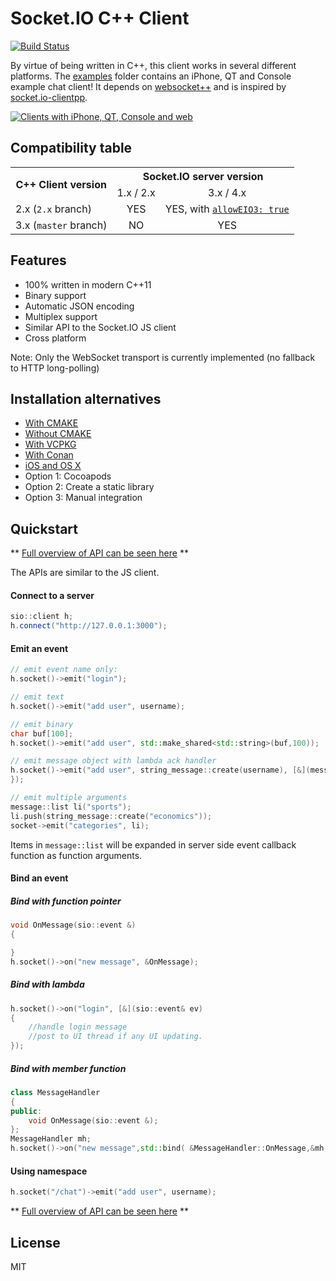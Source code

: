 # Socket.IO C++ Client

[![Build Status](https://github.com/socketio/socket.io-client-cpp/workflows/CI/badge.svg)](https://github.com/socketio/socket.io-client-cpp/actions)

By virtue of being written in C++, this client works in several different platforms. The [examples](https://github.com/socketio/socket.io-client-cpp/tree/master/examples) folder contains an iPhone, QT and Console example chat client! It depends on [websocket++](https://github.com/zaphoyd/websocketpp) and is inspired by [socket.io-clientpp](https://github.com/ebshimizu/socket.io-clientpp).

[![Clients with iPhone, QT, Console and web](https://cldup.com/ukvVVZmvYV.png)](https://github.com/socketio/socket.io-client-cpp/tree/master/examples)

## Compatibility table

<table>
  <tr>
    <th rowspan="2">C++ Client version</th>
    <th colspan="2">Socket.IO server version</th>
  </tr>
  <tr>
    <td align="center">1.x / 2.x</td>
    <td align="center">3.x / 4.x</td>
  </tr>
  <tr>
    <td>2.x (<code>2.x</code> branch)</td>
    <td align="center">YES</td>
    <td align="center">YES, with <code><a href="https://socket.io/docs/v4/server-initialization/#allowEIO3">allowEIO3: true</a></code></td>
  </tr>
  <tr>
    <td>3.x (<code>master</code> branch)</td>
    <td align="center">NO</td>
    <td align="center">YES</td>
  </tr>
</table>

## Features

- 100% written in modern C++11
- Binary support
- Automatic JSON encoding
- Multiplex support
- Similar API to the Socket.IO JS client
- Cross platform

Note: Only the WebSocket transport is currently implemented (no fallback to HTTP long-polling)

## Installation alternatives

* [With CMAKE](./INSTALL.md#with-cmake)
* [Without CMAKE](./INSTALL.md#without-cmake)
* [With VCPKG](./INSTALL.md#with-vcpkg)
* [With Conan](./INSTALL.md#with-conan)
* [iOS and OS X](./INSTALL_IOS.md)
 * Option 1: Cocoapods
 * Option 2: Create a static library
 * Option 3: Manual integration


## Quickstart

** [Full overview of API can be seen here](./API.md) **


The APIs are similar to the JS client.

#### Connect to a server
```C++
sio::client h;
h.connect("http://127.0.0.1:3000");
```

#### Emit an event

```C++
// emit event name only:
h.socket()->emit("login");

// emit text
h.socket()->emit("add user", username);

// emit binary
char buf[100];
h.socket()->emit("add user", std::make_shared<std::string>(buf,100));

// emit message object with lambda ack handler
h.socket()->emit("add user", string_message::create(username), [&](message::list const& msg) {
});

// emit multiple arguments
message::list li("sports");
li.push(string_message::create("economics"));
socket->emit("categories", li);
```
Items in `message::list` will be expanded in server side event callback function as function arguments.

#### Bind an event

##### Bind with function pointer
```C++
void OnMessage(sio::event &)
{

}
h.socket()->on("new message", &OnMessage);
```

##### Bind with lambda
```C++
h.socket()->on("login", [&](sio::event& ev)
{
    //handle login message
    //post to UI thread if any UI updating.
});
```

##### Bind with member function
```C++
class MessageHandler
{
public:
    void OnMessage(sio::event &);
};
MessageHandler mh;
h.socket()->on("new message",std::bind( &MessageHandler::OnMessage,&mh,std::placeholders::_1));
```

#### Using namespace
```C++
h.socket("/chat")->emit("add user", username);
```
** [Full overview of API can be seen here](./API.md) **

## License

MIT
